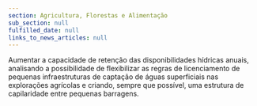 ```yaml
---
section: Agricultura, Florestas e Alimentação
sub_section: null
fulfilled_date: null
links_to_news_articles: null
---
```


Aumentar a capacidade de retenção das disponibilidades hídricas anuais, analisando a possibilidade de flexibilizar as regras de licenciamento de pequenas infraestruturas de captação de águas superficiais nas explorações agrícolas e criando, sempre que possível, uma estrutura de capilaridade entre pequenas barragens.